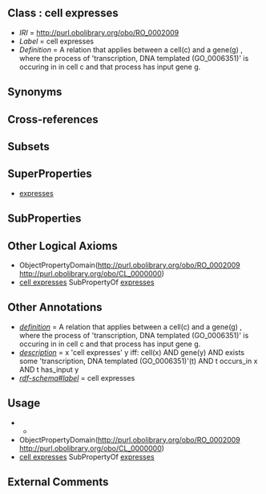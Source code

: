 
## Class : cell expresses

 * *IRI* = http://purl.obolibrary.org/obo/RO_0002009
 * *Label* = cell expresses
 * *Definition* = A relation that applies between a cell(c) and a gene(g) , where the process of 'transcription, DNA templated (GO_0006351)' is occuring in in cell c and that process has input gene g.

## Synonyms


## Cross-references


## Subsets


## SuperProperties

 * [expresses](../../RO/92/RO_0002292.md)

## SubProperties


## Other Logical Axioms

 * ObjectPropertyDomain(<http://purl.obolibrary.org/obo/RO_0002009> <http://purl.obolibrary.org/obo/CL_0000000>)
 * [cell expresses](../../RO/09/RO_0002009.md) SubPropertyOf [expresses](../../RO/92/RO_0002292.md)

## Other Annotations

 * *[definition](../../IAO/15/IAO_0000115.md)* = A relation that applies between a cell(c) and a gene(g) , where the process of 'transcription, DNA templated (GO_0006351)' is occuring in in cell c and that process has input gene g.
 * *[description](../../on/description.md)* = x 'cell expresses' y iff:
cell(x)
AND gene(y)
AND exists some 'transcription, DNA templated (GO_0006351)'(t)
AND t occurs_in x
AND t has_input y
 * *[rdf-schema#label](../../el/rdf-schema#label.md)* = cell expresses

## Usage

 * -
 * ObjectPropertyDomain(<http://purl.obolibrary.org/obo/RO_0002009> <http://purl.obolibrary.org/obo/CL_0000000>)
 * [cell expresses](../../RO/09/RO_0002009.md) SubPropertyOf [expresses](../../RO/92/RO_0002292.md)

## External Comments


